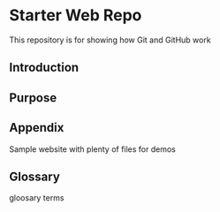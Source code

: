 # Starter Web Repo

This repository is for showing how Git and GitHub work

## Introduction

## Purpose

## Appendix

Sample website with plenty of files for demos

## Glossary

gloosary terms
